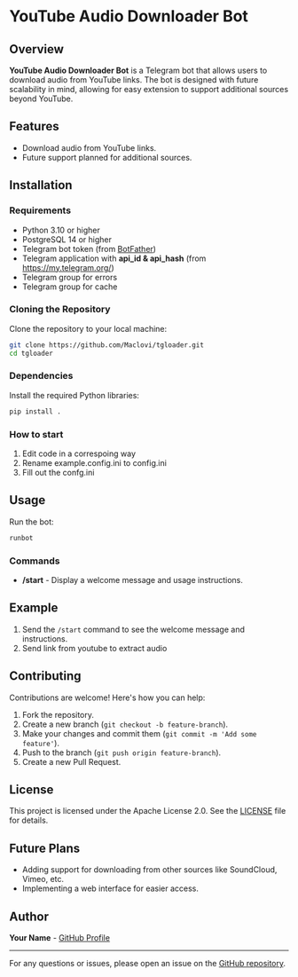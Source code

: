 # YouTube Audio Downloader Bot

## Overview

**YouTube Audio Downloader Bot** is a Telegram bot that allows users to download audio from YouTube links. The bot is designed with future scalability in mind, allowing for easy extension to support additional sources beyond YouTube.

## Features

- Download audio from YouTube links.
- Future support planned for additional sources.

## Installation

### Requirements

- Python 3.10 or higher
- PostgreSQL 14 or higher
- Telegram bot token (from [BotFather](https://t.me/botfather))
- Telegram application with **api_id & api_hash** (from https://my.telegram.org/)
- Telegram group for errors
- Telegram group for cache
### Cloning the Repository

Clone the repository to your local machine:

```bash
git clone https://github.com/Maclovi/tgloader.git 
cd tgloader
```
### Dependencies

Install the required Python libraries:

```bash
pip install .
```
### How to start
1. Edit code in a correspoing way
2. Rename example.config.ini to config.ini
3. Fill out the confg.ini

## Usage

Run the bot:
```bash
runbot
```
### Commands

- **/start** - Display a welcome message and usage instructions.
## Example

1. Send the `/start` command to see the welcome message and instructions.
2. Send link from youtube to extract audio
## Contributing

Contributions are welcome! Here's how you can help:

1. Fork the repository.
2. Create a new branch (`git checkout -b feature-branch`).
3. Make your changes and commit them (`git commit -m 'Add some feature'`).
4. Push to the branch (`git push origin feature-branch`).
5. Create a new Pull Request.

## License

This project is licensed under the Apache License 2.0. See the [LICENSE](LICENSE) file for details.

## Future Plans

- Adding support for downloading from other sources like SoundCloud, Vimeo, etc.
- Implementing a web interface for easier access.

## Author

**Your Name** - [GitHub Profile](https://github.com/Maclovi)

---

For any questions or issues, please open an issue on the [GitHub repository](https://github.com/Maclovi/tgloader/issues).

